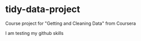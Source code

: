 tidy-data-project
=================

Course project for "Getting and Cleaning Data" from Coursera

I am testing my github skills